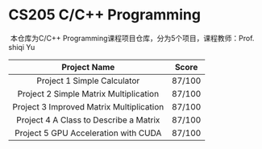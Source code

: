# CS205  C/C++  Programming

​	本仓库为C/C++ Programming课程项目仓库，分为5个项目，课程教师：Prof. shiqi Yu

|               Project Name               | Score  |
| :--------------------------------------: | :----: |
|       Project 1 Simple Calculator        | 87/100 |
|  Project 2 Simple Matrix Multiplication  | 87/100 |
| Project 3 Improved Matrix Multiplication | 87/100 |
|  Project 4 A Class to Describe a Matrix  | 87/100 |
|   Project 5 GPU Acceleration with CUDA   | 87/100 |

